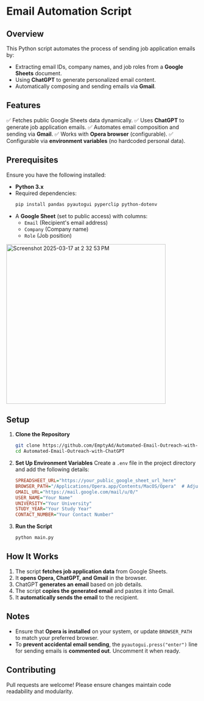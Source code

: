 # Email Automation Script

## Overview
This Python script automates the process of sending job application emails by:
- Extracting email IDs, company names, and job roles from a **Google Sheets** document.
- Using **ChatGPT** to generate personalized email content.
- Automatically composing and sending emails via **Gmail**.

## Features
✅ Fetches public Google Sheets data dynamically.
✅ Uses **ChatGPT** to generate job application emails.
✅ Automates email composition and sending via **Gmail**.
✅ Works with **Opera browser** (configurable).
✅ Configurable via **environment variables** (no hardcoded personal data).

## Prerequisites
Ensure you have the following installed:
- **Python 3.x**
- Required dependencies:
  ```bash
  pip install pandas pyautogui pyperclip python-dotenv
  ```
- A **Google Sheet** (set to public access) with columns:
  - `Email` (Recipient's email address)
  - `Company` (Company name)
  - `Role` (Job position)
<img width="418" alt="Screenshot 2025-03-17 at 2 32 53 PM" src="https://github.com/user-attachments/assets/d8e6802b-83f9-4392-8664-300e7fd514bf" />

## Setup
1. **Clone the Repository**
   ```bash
   git clone https://github.com/EmptyAd/Automated-Email-Outreach-with-ChatGPT.git
   cd Automated-Email-Outreach-with-ChatGPT
   ```

2. **Set Up Environment Variables**
   Create a `.env` file in the project directory and add the following details:
   ```ini
   SPREADSHEET_URL="https://your_public_google_sheet_url_here"
   BROWSER_PATH="/Applications/Opera.app/Contents/MacOS/Opera"  # Adjust for Windows/Linux
   GMAIL_URL="https://mail.google.com/mail/u/0/"
   USER_NAME="Your Name"
   UNIVERSITY="Your University"
   STUDY_YEAR="Your Study Year"
   CONTACT_NUMBER="Your Contact Number"
   ```

3. **Run the Script**
   ```bash
   python main.py
   ```

## How It Works
1. The script **fetches job application data** from Google Sheets.
2. It **opens Opera, ChatGPT, and Gmail** in the browser.
3. ChatGPT **generates an email** based on job details.
4. The script **copies the generated email** and pastes it into Gmail.
5. It **automatically sends the email** to the recipient.

## Notes
- Ensure that **Opera is installed** on your system, or update `BROWSER_PATH` to match your preferred browser.
- To **prevent accidental email sending**, the `pyautogui.press("enter")` line for sending emails is **commented out**. Uncomment it when ready.

## Contributing
Pull requests are welcome! Please ensure changes maintain code readability and modularity.

